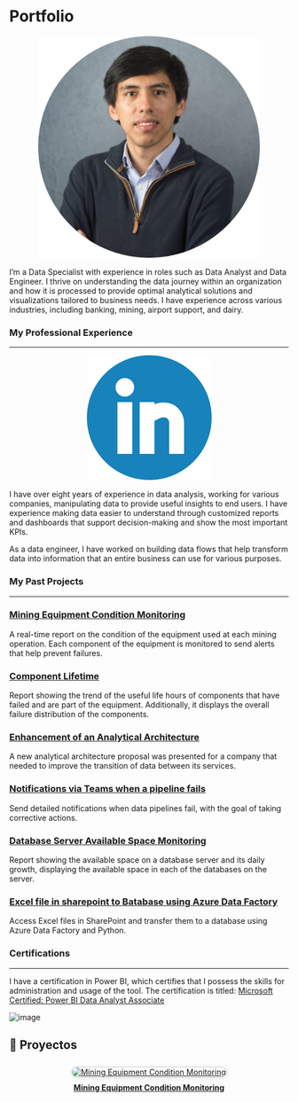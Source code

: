 # Portfolio
<p align="center">


<p align="center">
  <img src="images/profile-pic.png" height="400">
</p>


<p>I’m a Data Specialist with experience in roles such as Data Analyst and Data Engineer. I thrive on understanding the data journey within an organization and how it is processed to provide optimal analytical solutions and visualizations tailored to business needs. I have experience across various industries, including banking, mining, airport support, and dairy.</p>


### My Professional Experience

<hr>
  <p align="center">
  <a href="https://www.linkedin.com/in/max-sergio-causso-fretel-96594574/"><img src="images/Linkedin.png"></a></p>

<p>I have over eight years of experience in data analysis, working for various companies, manipulating data to provide useful insights to end users. I have experience making data easier to understand through customized reports and dashboards that support decision-making and show the most important KPIs.


As a data engineer, I have worked on building data flows that help transform data into information that an entire business can use for various purposes.
</p>



### My Past Projects
<hr>
 <p align="center">

### [Mining Equipment Condition Monitoring](https://github.com/mscausso/Mining-Equipment-Condition-Monitoring/blob/main/README.md)
A real-time report on the condition of the equipment used at each mining operation. Each component of the equipment is monitored to send alerts that help prevent failures.
  
### [Component Lifetime](https://github.com/mscausso/ComponentLifetime/blob/main/README.md)
Report showing the trend of the useful life hours of components that have failed and are part of the equipment. Additionally, it displays the overall failure distribution of the components.

### [Enhancement of an Analytical Architecture](https://github.com/mscausso/Enhancement-of-an-Analytical-Architecture/blob/main/README.md)
A new analytical architecture proposal was presented for a company that needed to improve the transition of data between its services.

### [Notifications via Teams when a pipeline fails](https://github.com/mscausso/Notifications-via-Teams-when-a-pipeline-fails/blob/main/README.md)
Send detailed notifications when data pipelines fail, with the goal of taking corrective actions.

### [Database Server Available Space Monitoring](https://github.com/mscausso/Database--Server-Available-Space-Monitoring/blob/main/README.md)
Report showing the available space on a database server and its daily growth, displaying the available space in each of the databases on the server.

### [Excel file in sharepoint to Batabase using Azure Data Factory](https://github.com/mscausso/ExcelFileSPtoBD/blob/main/README.md)
Access Excel files in SharePoint and transfer them to a database using Azure Data Factory and Python.


### Certifications
<hr>
 <p align="center">
   
I have a certification in Power BI, which certifies that I possess the skills for administration and usage of the tool. The certification is titled: [Microsoft Certified: Power BI Data Analyst Associate](https://learn.microsoft.com/en-us/users/MaxSergioCaussoFretel-2142/credentials/B79AD993A6D1CA35)

![image](https://github.com/user-attachments/assets/86b3ce86-8b14-477b-a1d1-23be62cc7d93)



<h2 id="proyectos">🚀 Proyectos</h2>

<p align="center">
  <a href="https://github.com/mscausso/Portfolio/tree/main/Mining%20Equipment%20Condition%20Monitoring" target="_blank">
    <img 
      src="https://github.com/user-attachments/assets/c6445da5-2058-479d-a16b-e4aebb00a27b" 
      alt="Mining Equipment Condition Monitoring" 
      width="300"
      style="border-radius: 12px; border: 1px solid #ccc; box-shadow: 2px 2px 8px rgba(0,0,0,0.1); margin: 10px; transition: all 0.3s ease;" 
      onmouseover="this.style.transform='scale(1.03)'; this.style.boxShadow='4px 4px 16px rgba(0,0,0,0.2)';" 
      onmouseout="this.style.transform='scale(1)'; this.style.boxShadow='2px 2px 8px rgba(0,0,0,0.1)';"
    >
    <br>
    <strong>Mining Equipment Condition Monitoring</strong>
  </a>
</p>


